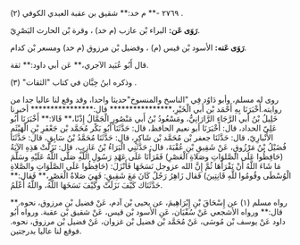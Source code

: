 ٢٧٦٩ -** م خد:** شقيق بن عقبة العبدي الكوفي (٢) .

**رَوَى عَن:** البراء بْن عازب (م خد) ، وقرة بْن الحارث البَصْرِيّ.

**رَوَى عَنه:** الأسود بْن قيس (م) ، وفضيل بْن مرزوق (م خد) ومسعر بْن كدام.

قال أَبُو عُبَيد الآجري،** عَن أبي داود:** ثقة.

وذكره ابنُ حِبَّان في كتاب "الثقات" (٣) .

روى له مسلم، وأبو دَاوُد فِي "الناسخ والمنسوخ"حديثا واحدا، وقد وقع لنا عاليا جدا من روايته.أَخْبَرَنَا بِهِ أَحْمَد بْن أَبي الْخَيْرِ،**************** قال:**************** أخبرنا خَلِيلُ بْنُ أَبي الرَّجَاءِ الرَّارَانِيُّ، ومَسْعُودُ بْنُ أَبي مَنْصُورٍ الْجَمَّالُ إِذْنًا،** قَالا:** أَخْبَرَنَا أَبُو عَلِيّ الحداد، قال: أَخْبَرَنَا أبو نعيم الحافظ، قال: حَدَّثَنَا أَبُو بَكْر مُحَمَّد بْن جَعْفَرِ بْنِ الْهَيْثَمِ الأَنْبارِيّ، قال: حَدَّثَنَا جعفر بْن مُحَمَّد بْن شَاكِرٍ، قال: حَدَّثَنَا مُحَمَّدُ بْنُ سَابِقٍ، قال: حَدَّثَنَا فُضَيْلُ بْنُ مَرْزُوقٍ، عَنْ شَقِيقِ بْنِ عُقْبَةَ، قال: حَدَّثَنِي الْبَرَاءُ بْنُ عَازِبٍ، قال: نَزَلَتْ هَذِهِ الآيَةُ (حَافِظُوا عَلَى الصَّلوَاتِ وصَلاةِ الْعَصْرِ) فَقَرَأْنَا عَلَى عَهْدِ رَسُولِ اللَّهِ صَلَّى اللَّهُ عَلَيْهِ وسَلَّمَ مَا شَاءَ اللَّهُ أَنْ نَقْرَأَهَا ثُمَّ إِنَّ الله عزوجل نَسَخَهَا فَأَنْزَلَ: (حَافِظُوا عَلَى الصَّلَوَاتِ والصَّلاةِ الْوُسْطَى وقُومُوا للَّهِ قَانِتِينَ) فَقال زَاهِرُ رَجُلٌ كَانَ مَعَ شَقِيقٍ: فَهِيَ صَلاةُ الْعَصْرِ،** فَقال:** حَدَّثَنَاك كَيْفَ نَزَلَتْ وكَيْفَ نَسَخَهَا اللَّهُ، واللَّهُ أَعْلَمُ.

رواه مسلم (١) عن إِسْحَاقَ بْنِ إِبْرَاهِيمَ، عن يحيى بْن آدم، عَنْ فضيل بْن مرزوق، نحوه.** قال:** ورواه الأشجعي عَنْ سُفْيَان، عَنِ الأسود بْن قيس، عَنْ شقيق بْن عقبة. ورواه أَبُو داود عَنْ يوسف بْن مُوسَى، عَنْ مُحَمَّد بْن فضيل بْن غزوان، عَنْ فضيل بْن مرزوق، نحوه. فوقع لنا عاليا بدرجتين.